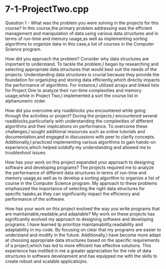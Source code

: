 # 7-1-ProjectTwo.cpp

Question 1 - What was the problem you were solving in the projects for this course?
In this course,the primary problem addressing was the efficient management and manipulation of data using various data structures and in terms of run-time and memory usage,as well as implementing sorting algorithms to organize data-in this case,a list of courses in the Computer Science program.

How did you approach the problem? Consider why data structures are important to understand.
To tackle the problem,I began by researching and selecting appropriate data structures that would best suit the needs of the projects. Understanding data structures is crucial because they provide the foundation for organizing and storing data efficiently,which directly impacts the performance of algorithms. For instance,I utilized arrays and linked lists for Project One to analyze their run-time complexities and memory usage,while in Project Two,I implemented a sort the course list in alphanumeric order.

How did you overcome any roadblocks you encountered while going through the activities or project?
During the projects,I encountered several roadblocks,particurlarly with understanding the complexities of different algorithms and their implications on performance. To overcome these challenges,I sought additional resources such as online tutorials and documentation,and engaged in discussions with peer to clarify concepts. Additionally,I practiced implementing various algorithms to gain hands-on experience,which helped soldidfy my understanding and allowed me to troubleshoot issues.

How has your work on this project expanded your approach to designing software and developing programs?
The projects required me to analyze the performance of different data structures in terms of run-time and memory usage,as well as to develop a sorting algorithm to organize a list of course in the Computer Science program. My approach to these problems emphasized the importance of selecting the right data structures for specific taasks,as they can significantly impact the efficiency and performance of the software.

How has your work on this project evolved the way you write programs that are maintainable,readable,and adaptable?
My work on these projects has significantly evolved my approach to designing software and developing programs. I have learned tp prioritize maintainability,readability and adaptability in my code. By focusing on clear that my programs are easier to understand and modify in the future. Additionally,I have become more adapt at choosing appropriate data structures based on the specific requirements of a project,which has led to more efficient has effective solutions. This experience has instilled in me a greater appreciation for the role of data structures in software development and has equipped me with the skills to create robust and scalable applicatiojns.




